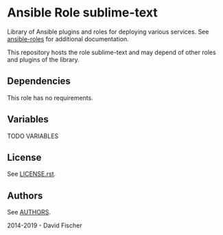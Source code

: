 # Ansible Role sublime-text

Library of Ansible plugins and roles for deploying various services.
See [ansible-roles](https://github.com/davidfischer-ch/ansible-roles) for additional documentation.

This repository hosts the role sublime-text and may depend of other roles and plugins of the library.

## Dependencies

This role has no requirements.

## Variables

TODO VARIABLES

## License

See [LICENSE.rst](LICENSE.rst).

## Authors

See [AUTHORS](AUTHORS).

2014-2019 - David Fischer
